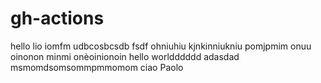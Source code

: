 # gh-actions

hello
lio
iomfm
udbcosbcsdb
fsdf
ohniuhiu
kjnkinniukniu
pomjpmim
onuu
oinonon
minmi
onèoinionoin
hello worldddddd
adasdad
msmomdsomsommpmmomom
ciao Paolo
